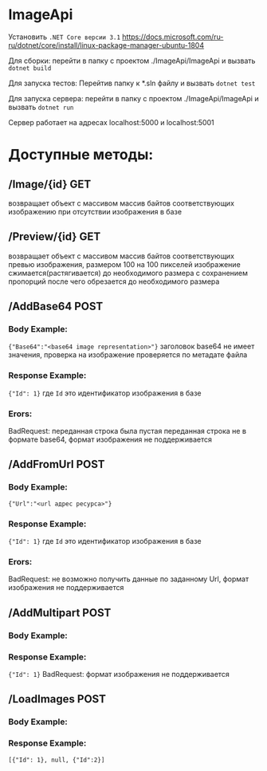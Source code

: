 # ImageApi

Установить `.NET Core версии 3.1` 
https://docs.microsoft.com/ru-ru/dotnet/core/install/linux-package-manager-ubuntu-1804

Для сборки:
перейти в папку с проектом ./ImageApi/ImageApi и вызвать `dotnet build`

Для запуска тестов:
Перейтив папку к *.sln файлу и вызвать `dotnet test`

Для запуска сервера:
перейти в папку с проектом ./ImageApi/ImageApi и вызвать `dotnet run`

Сервер работает на адресах localhost:5000 и localhost:5001

# Доступные методы:

## /Image/{id} GET
возвращает объект с массивом массив байтов соответствующих изображению
при отсутствии изображения в базе 

## /Preview/{id} GET
возвращает объект с массивом массив байтов соответствующих превью изображения, размером 100 на 100 пикселей
изображение сжимается(растягивается) до необходимого размера с сохранением пропорций после чего обрезается до необходимого размера

## /AddBase64 POST

### Body Example: 
`{"Base64":"<base64 image representation>"}`
заголовок base64 не имеет значения, проверка на изображение проверяется по метадате файла
### Response Example:
`{"Id": 1}`
где `Id` это идентификатор изображения в базе
### Erors:
BadRequest: переданная строка была пустая
            переданная строка не в формате base64,
            формат изображения не поддерживается

## /AddFromUrl POST

### Body Example: 
`{"Url":"<url адрес ресурса>"}`
### Response Example:
`{"Id": 1}`
где `Id` это идентификатор изображения в базе
### Erors:
BadRequest: не возможно получить данные по заданному Url,
            формат изображения не поддерживается

## /AddMultipart POST

### Body Example: 
<Multipart Body with one file>

### Response Example:
`{"Id": 1}`
BadRequest: формат изображения не поддерживается


## /LoadImages POST

### Body Example: 
<Multipart Body with one or multiple files>

### Response Example:
`[{"Id": 1}, null, {"Id":2}]`
